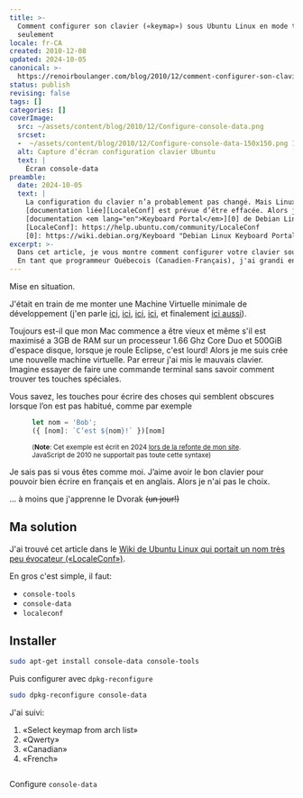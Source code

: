 ```yaml
---
title: >-
  Comment configurer son clavier («keymap») sous Ubuntu Linux en mode terminal
  seulement
locale: fr-CA
created: 2010-12-08
updated: 2024-10-05
canonical: >-
  https://renoirboulanger.com/blog/2010/12/comment-configurer-son-clavier-keymap-sous-ubuntu-linux-en-mode-terminal-seulement/
status: publish
revising: false
tags: []
categories: []
coverImage:
  src: ~/assets/content/blog/2010/12/Configure-console-data.png
  srcset:
  -  ~/assets/content/blog/2010/12/Configure-console-data-150x150.png 150w
  alt: Capture d’écran configuration clavier Ubuntu
  text: |
    Écran console-data
preamble:
  date: 2024-10-05
  text: |
    La configuration du clavier n’a probablement pas changé. Mais Linux est devenu de plus en plus visuel et la
    [documentation liée][LocaleConf] est prévue d’être effacée. Alors j’ira probablement vers la
    [documentation <em lang="en">Keyboard Portal</em>][0] de Debian Linux.
    [LocaleConf]: https://help.ubuntu.com/community/LocaleConf
    [0]: https://wiki.debian.org/Keyboard "Debian Linux Keyboard Portal"
excerpt: >-
  Dans cet article, je vous montre comment configurer votre clavier sous Linux, spécifiquement pour les besoins des programmeurs québécois ou canadiens-français. Cela inclut la prise en charge des lettres accentuées et des caractères spéciaux essentiels pour la programmation.
  En tant que programmeur Québecois (Canadien-Français), j'ai grandi en apprenant à taper au clavier durant mon adolescence. Cela m'a amené à m'habituer non seulement aux lettres accentuées, une disposition essentielle pour moi lors de chaque moment que je suis devant un clavier.
---
```


Mise en situation.

J'était en train de me monter une Machine Virtuelle minimale de développement (j'en parle [ici](/blog/2010/07/installer-une-machine-virtuelle-linux-roulant-dans-vmware-fusion-sous-mac-os-x/ "Installer une Machine Virtuelle Linux roulant dans VMware Fusion sous Mac OS X"), [ici](/blog/2009/09/une-vm-linux-qui-sert-au-developpement-php-5-3-avec-eclipse-partie-iii/ "Une VM Linux qui sert au développement PHP 5.3 avec Eclipse – partie 3"), [ici](/blog/2009/09/une-vm-linux-qui-sert-au-developpement-php-5-3-avec-eclipse-partie-ii/ "Une VM Linux qui sert au développement PHP 5.3 avec Eclipse – partie 2"), [ici](/blog/2009/09/une-vm-linux-qui-sert-au-developpement-php-5-3-avec-eclipse-partie-i/ "Une VM Linux qui sert au développement PHP 5.3 avec Eclipse – partie I"), et finalement [ici aussi](/blog/2007/11/mon-espace-de-travail/ "Mon espace de travail buntu Linux qui roule et VMWare Server fait rouler la machine de developpement")).

Toujours est-il que mon Mac commence a être vieux et même s'il est maximisé a 3GB de RAM sur un processeur 1.66 Ghz Core Duo et 500GiB d'espace disque, lorsque je roule Eclipse, c'est lourd! Alors je me suis crée une nouvelle machine virtuelle. Par erreur j'ai mis le mauvais clavier. Imagine essayer de faire une commande terminal sans savoir comment trouver tes touches spéciales.

Vous savez, les touches pour écrire des choses qui semblent obscures lorsque l’on est pas habitué, comme par exemple

<!--#TODO-inline-edit-->
<figure>

```js
let nom = 'Bob';
({ [nom]: `C’est ${nom}!` })[nom]
```
  <figcaption>
  <small>

(**Note**: Cet exemple est écrit en 2024 [lors de la refonte de mon site](/blog/2024/10/refonte-majeure-de-mon-site-web). JavaScript de 2010 ne supportait pas toute cette syntaxe)

  </small>
  </figcaption>
</figure>

Je sais pas si vous êtes comme moi. J’aime avoir le bon clavier pour pouvoir bien écrire en français et en anglais. Alors je n'ai pas le choix.

... à moins que j'apprenne le Dvorak <del>(un jour!)</del>

## Ma solution

J'ai trouvé cet article dans le [Wiki de Ubuntu Linux qui portait un nom très peu évocateur («LocaleConf»)](https://help.ubuntu.com/community/LocaleConf "LocaleConf  you need to change the language and keyboard configuration, follow these instructions").

En gros c'est simple, il faut:

*   `console-tools`
*   `console-data`
*   `localeconf`

## Installer

```sh
sudo apt-get install console-data console-tools
```

Puis configurer avec `dpkg-reconfigure`

```sh
sudo dpkg-reconfigure console-data
```

J'ai suivi:

1.  «Select keymap from arch list»
2.  «Qwerty»
3.  «Canadian»
4.  «French»


<div style="overflow:hidden;clear:both;" class="thumbnails gallery flex flex-row flex-wrap">

<app-image class="w-1/3" src="~/assets/content/blog/2010/12/Configure-console-data.png" data-smaller-src="~/assets/content/blog/2010/12/Configure-console-data-150x150.png" alt="Console text base user interface" figcaption=" ">

Configure `console-data`

</app-image>
<app-image class="w-1/3" src="~/assets/content/blog/2010/12/Configure_console-data_Keyboard_variant_french.png" data-smaller-src="~/assets/content/blog/2010/12/Configure_console-data_Keyboard_variant_french-150x150.png" alt="Console text base user interface" figcaption=" ">

</app-image>
<app-image class="w-1/3" src="~/assets/content/blog/2010/12/Configure_console-data_specify_layout_family.png" data-smaller-src="~/assets/content/blog/2010/12/Configure_console-data_specify_layout_family-150x150.png" alt="Console text base user interface" figcaption=" ">

</app-image>
<app-image class="w-1/3" src="~/assets/content/blog/2010/12/Configuring_console-data_Keyboard_layout_Canadian.png" data-smaller-src="~/assets/content/blog/2010/12/Configuring_console-data_Keyboard_layout_Canadian-150x150.png" alt="Console text base user interface" figcaption=" ">

</app-image>
</div>

